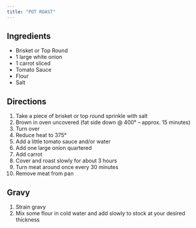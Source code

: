 ```yaml
---
title: "POT ROAST"
---
```


## Ingredients
* Brisket or Top Round
* 1 large white onion
* 1 carrot sliced
* Tomato Sauce
* Flour
* Salt

## Directions
1. Take a piece of brisket or top round sprinkle with salt
2. Brown in oven uncovered (fat side down @ 400° – approx. 15 minutes)
3. Turn over
4. Reduce heat to 375°
5. Add a little tomato sauce and/or water
6. Add one large onion quartered
7. Add carrot
8. Cover and roast slowly for about 3 hours
9. Turn meat around once every 30 minutes
10. Remove meat from pan


## Gravy
1. Strain gravy
2. Mix some flour in cold water and add slowly to stock at your desired thickness
